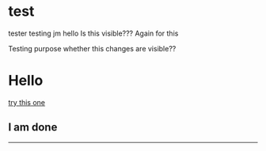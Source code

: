 test
====

tester testing
jm
hello 
Is this visible???
Again for this 

Testing purpose whether this changes are visible??

<H1>Hello</h1>

<a href = "aarogya.com" >try this one </a>

<H2>I am done</H2>

********
